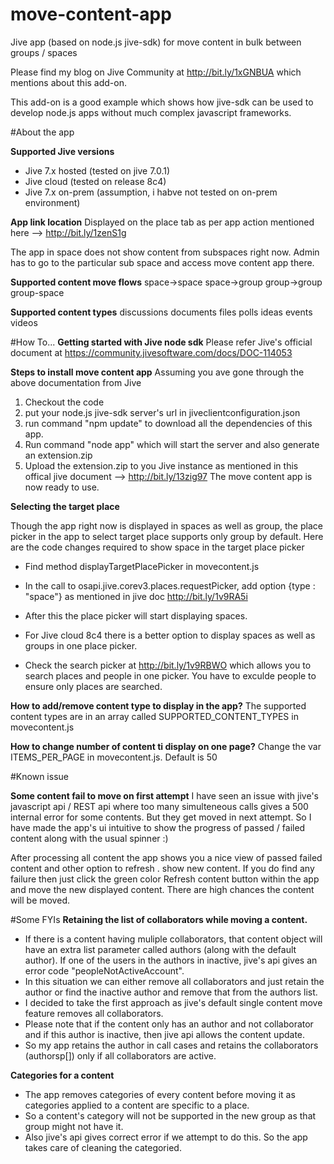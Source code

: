 move-content-app
================

Jive app (based on node.js jive-sdk) for move content in bulk between groups / spaces

Please find my blog on Jive Community at http://bit.ly/1xGNBUA which mentions about this add-on.

This add-on is a good example which shows how jive-sdk can be used to develop node.js apps without much complex javascript frameworks.


#About the app

**Supported Jive versions**
- Jive 7.x hosted (tested on jive 7.0.1)
- Jive cloud (tested on release 8c4)
- Jive 7.x on-prem (assumption, i habve not tested on on-prem environment)

**App link location**
Displayed on the place tab as per app action mentioned here --> http://bit.ly/1zenS1g

The app in space does not show content from subspaces right now. Admin has to go to the particular sub space and access move content app there.

**Supported content move flows**
space->space
space->group 
group->group
group-space

**Supported content types** 
discussions 
documents 
files 
polls
ideas
events
videos


#How To...
**Getting started with Jive node sdk**
Please refer Jive's official document at https://community.jivesoftware.com/docs/DOC-114053

**Steps to install move content app**
Assuming you ave gone through the above documentation from Jive

1. Checkout the code
2. put your node.js jive-sdk server's url in jiveclientconfiguration.json
3. run command "npm update" to download all the dependencies of this app.
4. Run command "node app" which will start the server and also generate an extension.zip
5. Upload the extension.zip to you Jive instance as mentioned in this offical jive document --> http://bit.ly/13zig97
The move content app is now ready to use.


**Selecting the target place**

Though the app right now is displayed in spaces as well as group, the place picker in the app to select target place supports only group by default.
Here are the code changes required to show space in the target place picker
- Find method displayTargetPlacePicker in movecontent.js
- In the call to osapi.jive.corev3.places.requestPicker, add option {type : "space"} as mentioned in jive doc http://bit.ly/1v9RA5i
- After this the place picker will start displaying spaces. 
 
- For Jive cloud 8c4 there is a better option to display spaces as well as groups in one place picker.
- Check the search picker at http://bit.ly/1v9RBWO which allows you to search places and people in one picker. You have to exculde people to ensure only places are searched. 


**How to add/remove content type to display in the app?**
The supported content types are in an array called SUPPORTED_CONTENT_TYPES in movecontent.js

**How to change number of content ti display on one page?**
Change the var ITEMS_PER_PAGE in movecontent.js. Default is 50

#Known issue

**Some content fail to move on first attempt**
I have seen an issue with jive's javascript api / REST api where too many simulteneous calls gives a 500 internal error for some contents. But they get moved in next attempt. 
So I have made the app's ui intuitive to show the progress of passed / failed content along with the usual spinner :)

After processing all content the app shows you a nice view of passed failed content and other option to refresh . show new content.
If you do find any failure then just click the green color Refresh content button within the app and move the new displayed content. There are high chances the content will be moved.

#Some FYIs
**Retaining the list of collaborators while moving a content.**
- If there is a content having muliple collaborators, that content object will have an extra list parameter called authors (along with the default  author). If one of the users in the authors in inactive, jive's api gives an error code "peopleNotActiveAccount". 
- In this situation we can either remove all collaborators and just retain the author or find the inactive author and remove that from the authors list.
- I decided to take the first approach as jive's default single content move feature removes all collaborators.
- Please note that if the content only has an author and not collaborator and if this author is inactive, then jive api allows the content update.
- So my app retains the author in call cases and retains the collaborators (authorsp[]) only if all collaborators are active.
 
**Categories for a content**
- The app removes categories of every content before moving it as categories applied to a content are specific to a place. 
- So a content's category will not be supported in the new group as that group might not have it. 
- Also jive's api gives correct error if we attempt to do this. So the app takes care of cleaning the categoried.
 



